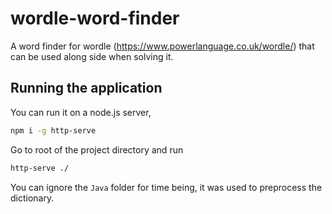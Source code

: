 # wordle-word-finder
A word finder for wordle (https://www.powerlanguage.co.uk/wordle/) that can be used along side when solving it.

## Running the application

You can run it on a node.js server,

```sh
npm i -g http-serve
```

Go to root of the project directory and run

```sh
http-serve ./
```

You can ignore the `Java` folder for time being, it was used to preprocess the dictionary.
